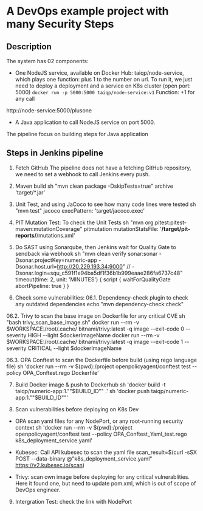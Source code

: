 # A DevOps example project with many Security Steps

## Description

The system has 02 components:
- One NodeJS service, available on Docker Hub: taiqp/node-service, which plays one function: plus 1 to the number on url. To run it, we just need to deploy a deployment and a service on K8s cluster (open port: 5000)
`docker run -p 5000:5000 taiqp/node-service:v1`
Function: +1 for any call

http://node-service:5000/plusone

- A Java application to call NodeJS service on port 5000. 

The pipeline focus on building steps for Java application

## Steps in Jenkins pipeline
01. Fetch GitHub
The pipeline does not have a fetching GitHub repository, we need to set a webhook to call Jenkins every push.

02. Maven build
sh "mvn clean package -DskipTests=true"
archive 'target/*.jar'

03. Unit Test, and using JaCoco to see how many code lines were tested
sh "mvn test"
jacoco execPattern: 'target/jacoco.exec'

04. PIT Mutation Test: To check the Unit Tests
 sh "mvn org.pitest:pitest-maven:mutationCoverage"
 pitmutation mutationStatsFile: '**/target/pit-reports/**/mutations.xml'
 
05. Do SAST using Sonarqube, then Jenkins wait for Quality Gate to sendback via webhook
sh "mvn clean verify sonar:sonar -Dsonar.projectKey=numeric-app -Dsonar.host.url=http://20.229.193.34:9000" // -Dsonar.login=squ_c591f1e94ba5df1f36b1b999eaae286fa6737c48"
timeout(time: 2, unit: 'MINUTES') {
  script {
    waitForQualityGate abortPipeline: true
  }
}

06. Check some vulnerabilities:
  06.1. Dependency-check plugin to check any outdated dependencies
                    echo "mvn dependency-check:check"

  06.2. Trivy to scan the base image on Dockerfile for any critical CVE
                    sh "bash trivy_scan_base_image.sh"
docker run --rm -v $WORKSPACE:/root/.cache/ bitnami/trivy:latest -q image --exit-code 0 --severity HIGH --light $dockerImageName
docker run --rm -v $WORKSPACE:/root/.cache/ bitnami/trivy:latest -q image --exit-code 1 --severity CRITICAL --light $dockerImageName

  06.3. OPA Conftest to scan the Dockerfile before build (using rego language file)
                   sh 'docker run --rm -v $(pwd):/project openpolicyagent/conftest test --policy OPA_Conftest.rego Dockerfile'

07. Build Docker image & push to Dockerhub
                sh 'docker build -t taiqp/numeric-app:1.""$BUILD_ID"" .'
                sh 'docker push taiqp/numeric-app:1.""$BUILD_ID""'

08. Scan vulnerabilities before deploying on K8s Dev
  * OPA scan yaml files for any NodePort, or any root-running security context
              sh 'docker run --rm -v $(pwd):/project openpolicyagent/conftest test --policy OPA_Conftest_Yaml_test.rego k8s_deployment_service.yaml'
  
  * Kubesec: Call API kubesec to scan the yaml file
  scan_result=$(curl -sSX POST --data-binary @"k8s_deployment_service.yaml" https://v2.kubesec.io/scan)

  * Trivy: scan own image before deploying for any critical vulnerablities. Here it found one, but need to update pom.xml, which is out of scope of DevOps engineer.

09. Intergration Test: check the link with NodePort
